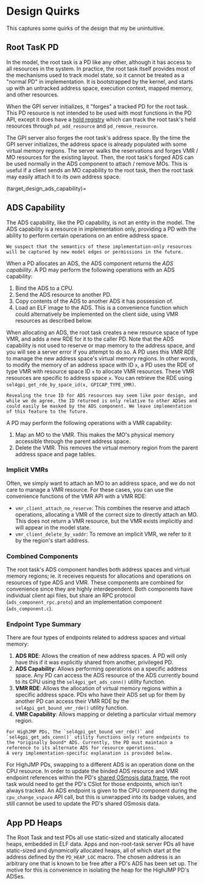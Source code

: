 # Design Quirks

This captures some quirks of the design that my be unintuitive.

## Root TasK PD

In the model, the root task is a PD like any other, although it has access to all resources in the system. In practice, the root task itself provides most of the mechanisms used to track model state, so it cannot be treated as a "normal PD" in implementation. It is bootstrapped by the kernel, and starts up with an untracked address space, execution context, mapped memory, and other resources.

When the GPI server initializes, it "forges" a tracked PD for the root task. This PD resource is not intended to be used with most functions in the PD API, except it does have a [hold registry](target_hold_registry) which can track the root task's held resources through `pd_add_resource` and `pd_remove_resource`.

The GPI server also forges the root task's address space. By the time the GPI server initializes, the address space is already populated with some virtual memory regions. The server walks the reservations and forges VMR / MO resources for the existing layout. Then, the root task's forged ADS can be used normally in the ADS component to attach / remove MOs. This is useful if a client sends an MO capability to the root task, then the root task may easily attach it to its own address space.

(target_design_ads_capability)=
## ADS Capability
The ADS capability, like the PD capability, is not an entity in the model. The ADS capability is a resource in implementation only, providing a PD with the ability to perform certain operations on an entire address space.

```{note}
We suspect that the semantics of these implementation-only resources will be captured by new model edges or permissions in the future.
```

When a PD allocates an ADS, the ADS component returns the *ADS capability*. A PD may perform the following operations with an ADS capability:
1. Bind the ADS to a CPU.
2. Send the ADS resource to another PD.
3. Copy contents of the ADS to another ADS it has possession of.
4. Load an ELF image to the ADS. This is a convenience function which could alternatively be implemented on the client side, using VMR resources as described below.

When allocating an ADS, the root task creates a new resource space of type VMR, and adds a new RDE for it to the caller PD. Note that the ADS capability is not used to reserve or map memory to the address space, and you will see a server error if you attempt to do so. 
A PD uses this *VMR RDE* to manage the new address space's virtual memory regions. In other words, to modify the memory of an address space with ID `x`, a PD uses the RDE of type VMR with resource space ID `x` to allocate VMR resources. These VMR resources are specific to address space `x`. You can retrieve the RDE using `sel4gpi_get_rde_by_space_id(x, GPICAP_TYPE_VMR)`.

```{note}
Revealing the true ID for ADS resources may seem like poor design, and while we do agree, the ID returned is only relative to other ADSes and could easily be masked by the ADS component. We leave implementation of this feature to the future.
```

A PD may perform the following operations with a VMR capability:
1. Map an MO to the VMR. This makes the MO's physical memory accessible through the parent address space.
2. Delete the VMR. This removes the virtual memory region from the parent address space and page tables.

### Implicit VMRs
Often, we simply want to attach an MO to an address space, and we do not care to manage a VMR resource. For these cases, you can use the convenience functions of the VMR API with a VMR RDE:
- `vmr_client_attach_no_reserve`: This combines the reserve and attach operations, allocating a VMR of the correct size to directly attach an MO. This does not return a VMR resource, but the VMR exists implicitly and will appear in the model state.
- `vmr_client_delete_by_vaddr`: To remove an implicit VMR, we refer to it by the region's start address.

### Combined Components
The root task's ADS component handles both address spaces and virtual memory regions; ie. it receives requests for allocations and operations on resources of type ADS and VMR. These components are combined for convenience since they are highly interdependent. Both components have individual client api files, but share an RPC protocol (`ads_component_rpc.proto`) and an implementation component (`ads_component.c`).

### Endpoint Type Summary

There are four types of endpoints related to address spaces and virtual memory:
1. **ADS RDE**: Allows the creation of new address spaces. A PD will only have this if it was explicitly shared from another, privileged PD.
2. **ADS Capability**: Allows performing operations on a specific address space. Any PD can access the ADS resource of the ADS currently bound to its CPU using the `sel4gpi_get_ads_conn()` utility function.
3. **VMR RDE**: Allows the allocation of virtual memory regions within a specific address space. PDs who have their ADS set up for them by another PD can access their VMR RDE by the `sel4gpi_get_bound_vmr_rde()` utility function.
4. **VMR Capability**: Allows mapping or deleting a particular virtual memory region.

```{warning}
For HighJMP PDs, The `sel4gpi_get_bound_vmr_rde()` and `sel4gpi_get_ads_conn()` utility functions only return endpoints to the *originally bound* ADS. Currently, the PD must maintain a reference to its alternate ADS for resource operations. 
A very implementation-specific explanation is provided below.
```

For HighJMP PDs, swapping to a different ADS is an operation done on the CPU resource. In order to update the binded ADS resource and VMR endpoint references within the PD's [shared OSmosis data frame](target_glossary_shared_data), the root task would need to get the PD's CSlot for those endpoints, which isn't always tracked. An ADS endpoint is given to the CPU component during the `cpu_change_vspace` API call, but this is unwrapped into its badge values, and still cannot be used to update the PD's shared OSmosis data.

## App PD Heaps
The Root Task and test PDs all use static-sized and statically allocated heaps, embedded in ELF data. Apps and non-root-task server PDs all have static-sized and *dynamically* allocated heaps, all of which start at the address defined by the `PD_HEAP_LOC` macro. The chosen address is an arbitrary one that is known to be free after a PD's ADS has been set up. The motive for this is convenience in isolating the heap for the HighJMP PD's ADSes.

